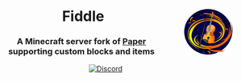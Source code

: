
<div align="center">
 
  <h1><img src="logo.png" alt="Gale logo" width="19%" align="right"> &nbsp;Fiddle</h1>
  <h3>A Minecraft server fork of <a href="https://github.com/PaperMC/Paper">Paper</a><br>supporting custom blocks and items</h3>

[![Discord](https://img.shields.io/discord/1091830813240348732?color=5865F2&label=discord&style=for-the-badge)](https://discord.gg/EduvcVmKS7)
</div>
